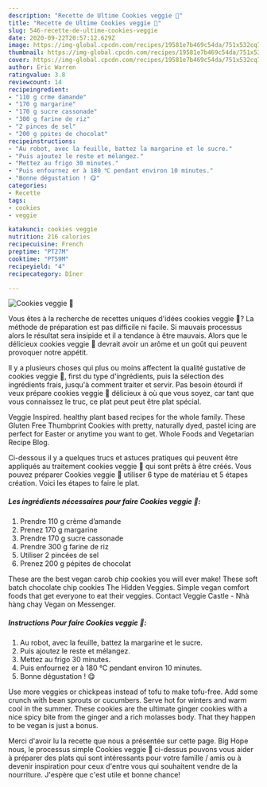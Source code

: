 ```yaml
---
description: "Recette de Ultime Cookies veggie 🌱"
title: "Recette de Ultime Cookies veggie 🌱"
slug: 546-recette-de-ultime-cookies-veggie
date: 2020-09-22T20:57:12.629Z
image: https://img-global.cpcdn.com/recipes/19581e7b469c54da/751x532cq70/cookies-veggie-🌱-photo-principale-de-la-recette.jpg
thumbnail: https://img-global.cpcdn.com/recipes/19581e7b469c54da/751x532cq70/cookies-veggie-🌱-photo-principale-de-la-recette.jpg
cover: https://img-global.cpcdn.com/recipes/19581e7b469c54da/751x532cq70/cookies-veggie-🌱-photo-principale-de-la-recette.jpg
author: Eric Warren
ratingvalue: 3.8
reviewcount: 14
recipeingredient:
- "110 g crme damande"
- "170 g margarine"
- "170 g sucre cassonade"
- "300 g farine de riz"
- "2 pinces de sel"
- "200 g ppites de chocolat"
recipeinstructions:
- "Au robot, avec la feuille, battez la margarine et le sucre."
- "Puis ajoutez le reste et mélangez."
- "Mettez au frigo 30 minutes."
- "Puis enfournez er à 180 ℃ pendant environ 10 minutes."
- "Bonne dégustation ! 😋"
categories:
- Recette
tags:
- cookies
- veggie

katakunci: cookies veggie 
nutrition: 216 calories
recipecuisine: French
preptime: "PT27M"
cooktime: "PT59M"
recipeyield: "4"
recipecategory: Dîner

---
```



![Cookies veggie 🌱](https://img-global.cpcdn.com/recipes/19581e7b469c54da/751x532cq70/cookies-veggie-🌱-photo-principale-de-la-recette.jpg)

Vous êtes à la recherche de recettes uniques d'idées cookies veggie 🌱? La méthode de préparation est pas difficile ni facile. Si mauvais processus alors le résultat sera insipide et il a tendance à être mauvais. Alors que le délicieux cookies veggie 🌱 devrait avoir un arôme et un goût qui peuvent provoquer notre appétit.

Il y a plusieurs choses qui plus ou moins affectent la qualité gustative de cookies veggie 🌱, first du type d'ingrédients, puis la sélection des ingrédients frais, jusqu'à comment traiter et servir. Pas besoin étourdi if veux prépare cookies veggie 🌱 délicieux à où que vous soyez, car tant que vous connaissez le truc, ce plat peut peut être plat spécial.

Veggie Inspired. healthy plant based recipes for the whole family. These Gluten Free Thumbprint Cookies with pretty, naturally dyed, pastel icing are perfect for Easter or anytime you want to get. Whole Foods and Vegetarian Recipe Blog.


Ci-dessous il y a quelques trucs et astuces pratiques qui peuvent être appliqués au traitement cookies veggie 🌱 qui sont prêts à être créés. Vous pouvez préparer Cookies veggie 🌱 utiliser 6 type de matériau et 5 étapes création. Voici les étapes to faire le plat.

<!--inarticleads1-->

##### Les ingrédients nécessaires pour faire Cookies veggie 🌱:

1. Prendre 110 g crème d’amande
1. Prenez 170 g margarine
1. Prendre 170 g sucre cassonade
1. Prendre 300 g farine de riz
1. Utiliser 2 pincées de sel
1. Prenez 200 g pépites de chocolat


These are the best vegan carob chip cookies you will ever make! These soft batch chocolate chip cookies The Hidden Veggies. Simple vegan comfort foods that get everyone to eat their veggies. Contact Veggie Castle - Nhà hàng chay Vegan on Messenger. 

<!--inarticleads2-->

##### Instructions Pour faire Cookies veggie 🌱:

1. Au robot, avec la feuille, battez la margarine et le sucre.
1. Puis ajoutez le reste et mélangez.
1. Mettez au frigo 30 minutes.
1. Puis enfournez er à 180 ℃ pendant environ 10 minutes.
1. Bonne dégustation ! 😋


Use more veggies or chickpeas instead of tofu to make tofu-free. Add some crunch with bean sprouts or cucumbers. Serve hot for winters and warm cool in the summer. These cookies are the ultimate ginger cookies with a nice spicy bite from the ginger and a rich molasses body. That they happen to be vegan is just a bonus. 


Merci d'avoir lu la recette que nous a présentée sur cette page. Big Hope nous, le processus simple Cookies veggie 🌱 ci-dessus pouvons vous aider à préparer des plats qui sont intéressants pour votre famille / amis ou à devenir inspiration pour ceux d'entre vous qui souhaitent vendre de la nourriture. J'espère que c'est utile et bonne chance!
